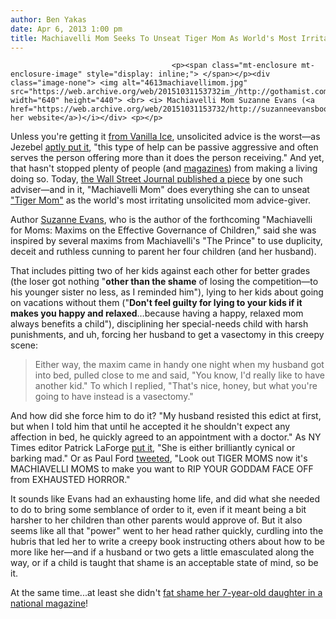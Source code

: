 ```yaml
---
author: Ben Yakas
date: Apr 6, 2013 1:00 pm
title: Machiavelli Mom Seeks To Unseat Tiger Mom As World's Most Irritating Mom Advisor
---
```


	
										<p><span class="mt-enclosure mt-enclosure-image" style="display: inline;"> </span></p><div class="image-none"> <img alt="4613machiavellimom.jpg" src="https://web.archive.org/web/20151031153732im_/http://gothamist.com/attachments/byakas/4613machiavellimom.jpg" width="640" height="440"> <br> <i> Machiavelli Mom Suzanne Evans (<a href="https://web.archive.org/web/20151031153732/http://suzanneevansbooks.com/">via her website</a>)</i></div> <p></p>

<p>Unless you&apos;re getting it <a href="https://web.archive.org/web/20151031153732/http://www.inquisitr.com/605971/justin-bieber-gets-unsolicited-advice-from-vanilla-ice-on-top-of-everything-else/">from Vanilla Ice</a>, unsolicited advice is the worst&#x2014;as Jezebel <a href="https://web.archive.org/web/20151031153732/http://jezebel.com/5967288/fuck-you-unsolicited-advice">aptly put it</a>, &quot;this type of help can be passive aggressive and often serves the person offering more than it does the person receiving.&quot; And yet, that hasn&apos;t stopped plenty of people (and <a href="https://web.archive.org/web/20151031153732/http://www.glamour.com/">magazines</a>) from making a living doing so. Today, <a href="https://web.archive.org/web/20151031153732/http://online.wsj.com/article/SB10001424127887323646604578400804035071688.html?mod=wsj_share_tweet">the Wall Street Journal published a piece</a> by one such adviser&#x2014;and in it, &quot;Machiavelli Mom&quot; does everything she can to unseat <a href="https://web.archive.org/web/20151031153732/http://gothamist.com/tags/tigermom">&quot;Tiger Mom&quot;</a> as the world&apos;s most irritating unsolicited mom advice-giver.</p>

<p>Author <a href="https://web.archive.org/web/20151031153732/http://suzanneevansbooks.com/author/">Suzanne Evans</a>, who is the author of the forthcoming &quot;Machiavelli for Moms: Maxims on the Effective Governance of Children,&quot; said she was inspired by several maxims from Machiavelli&apos;s &quot;The Prince&quot; to use duplicity, deceit and ruthless cunning to parent her four children (and her husband). </p>

<p>That includes pitting two of her kids against each other for better grades (the loser got nothing &quot;<strong>other than the shame</strong> of losing the competition&#x2014;to his younger sister no less, as I reminded him&quot;), lying to her kids about going on vacations without them (&quot;<strong>Don&apos;t feel guilty for lying to your kids if it makes you happy and relaxed</strong>&#x2026;because having a happy, relaxed mom always benefits a child&quot;), disciplining her special-needs child with harsh punishments, and uh, forcing her husband to get a vasectomy in this creepy scene:</p>

<blockquote>Either way, the maxim came in handy one night when my husband got into bed, pulled close to me and said, &quot;You know, I&apos;d really like to have another kid.&quot; To which I replied, &quot;That&apos;s nice, honey, but what you&apos;re going to have instead is a vasectomy.&quot;</blockquote>

<p>And how did she force him to do it? &quot;My husband resisted this edict at first, but when I told him that until he accepted it he shouldn&apos;t expect any affection in bed, he quickly agreed to an appointment with a doctor.&quot; As NY Times editor Patrick LaForge <a href="https://web.archive.org/web/20151031153732/https://twitter.com/palafo/status/320554257159962626">put it</a>, &quot;She is either brilliantly cynical or barking mad.&quot; Or as Paul Ford <a href="https://web.archive.org/web/20151031153732/https://twitter.com/ftrain/status/320549090595328000">tweeted</a>, &quot;Look out TIGER MOMS now it&apos;s MACHIAVELLI MOMS to make you want to RIP YOUR GODDAM FACE OFF from EXHAUSTED HORROR.&quot;</p>

<p>It sounds like Evans had an exhausting home life, and did what she needed to do to bring some semblance of order to it, even if it meant being a bit harsher to her children than other parents would approve of. But it also seems like all that &quot;power&quot; went to her head rather quickly, curdling into the hubris that led her to write a creepy book instructing others about how to be more like her&#x2014;and if a husband or two gets a little emasculated along the way, or if a child is taught that shame is an acceptable state of mind, so be it. </p>

<p>At the same time...at least she didn&apos;t <a href="https://web.archive.org/web/20151031153732/http://gothamist.com/2013/01/20/the_ny_post_thinks_this_lady_is_the.php">fat shame her 7-year-old daughter in a national magazine</a>!</p>					
										
									
				